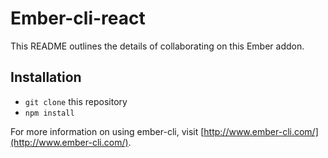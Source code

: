 # Ember-cli-react

This README outlines the details of collaborating on this Ember addon.

## Installation

* `git clone` this repository
* `npm install`

For more information on using ember-cli, visit [http://www.ember-cli.com/](http://www.ember-cli.com/).